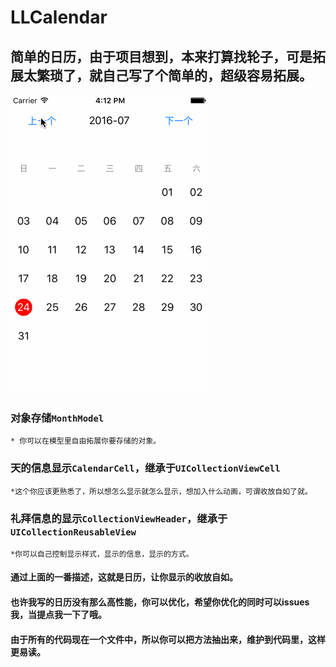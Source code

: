 # LLCalendar
## 简单的日历，由于项目想到，本来打算找轮子，可是拓展太繁琐了，就自己写了个简单的，超级容易拓展。

![(Demo)](https://github.com/LvJianfeng/LLCalendar/blob/master/2.gif)

### 对象存储`MonthModel`
    * 你可以在模型里自由拓展你要存储的对象。
  
### 天的信息显示`CalendarCell`，继承于`UICollectionViewCell`
    *这个你应该更熟悉了，所以想怎么显示就怎么显示，想加入什么动画，可谓收放自如了就。
  
### 礼拜信息的显示`CollectionViewHeader`，继承于`UICollectionReusableView`
    *你可以自己控制显示样式，显示的信息，显示的方式。

#### 通过上面的一番描述，这就是日历，让你显示的收放自如。
#### 也许我写的日历没有那么高性能，你可以优化，希望你优化的同时可以issues我，当提点我一下了哦。
#### 由于所有的代码现在一个文件中，所以你可以把方法抽出来，维护到代码里，这样更易读。




